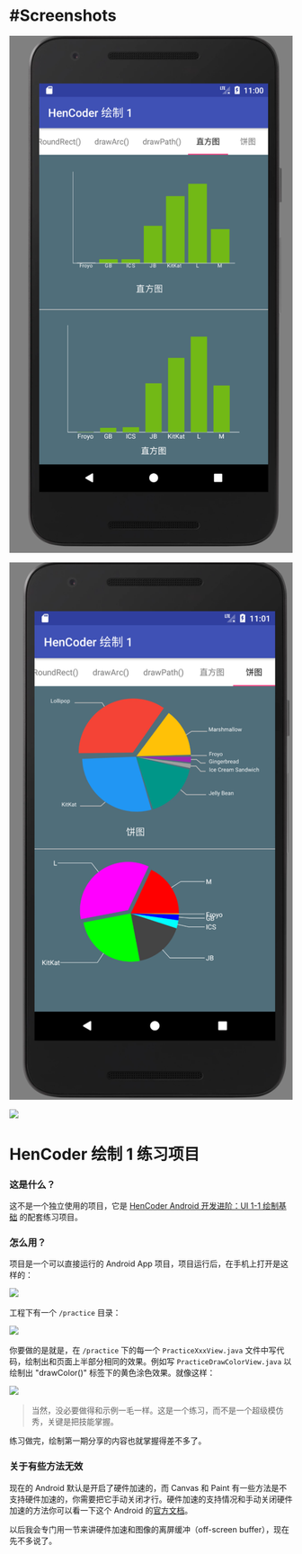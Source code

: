 #Screenshots
===
![](screenshots/1.png)

![](screenshots/2.png)


![](images/icon.png)

HenCoder 绘制 1 练习项目
===

### 这是什么？

这不是一个独立使用的项目，它是 [HenCoder Android 开发进阶：UI 1-1 绘制基础](http://hencoder.com/ui-1-1) 的配套练习项目。

### 怎么用？

项目是一个可以直接运行的 Android App 项目，项目运行后，在手机上打开是这样的：

![](images/preview.png)

工程下有一个 `/practice` 目录：

![](images/project_practice.png)

你要做的是就是，在 `/practice` 下的每一个 `PracticeXxxView.java` 文件中写代码，绘制出和页面上半部分相同的效果。例如写 `PracticeDrawColorView.java` 以绘制出 "drawColor()" 标签下的黄色涂色效果。就像这样：

![](images/preview_after.png)

> 当然，没必要做得和示例一毛一样。这是一个练习，而不是一个超级模仿秀，关键是把技能掌握。

练习做完，绘制第一期分享的内容也就掌握得差不多了。

### 关于有些方法无效

现在的 Android 默认是开启了硬件加速的，而 Canvas 和 Paint 有一些方法是不支持硬件加速的，你需要把它手动关闭才行。硬件加速的支持情况和手动关闭硬件加速的方法你可以看一下这个 Android 的[官方文档](https://developer.android.com/guide/topics/graphics/hardware-accel.html)。

以后我会专门用一节来讲硬件加速和图像的离屏缓冲（off-screen buffer），现在先不多说了。